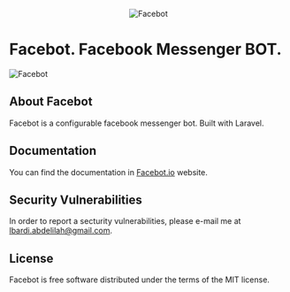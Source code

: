 <p align="center"><img src="http://i.imgur.com/JKtJeqT.png" alt="Facebot"/></p>

# Facebot. Facebook Messenger BOT.

<img src="http://i.giphy.com/l3q2N1J25TiSSEAW4.gif" alt="Facebot"/>

## About Facebot

Facebot is a configurable facebook messenger bot. Built with Laravel.

## Documentation

You can find the documentation in [Facebot.io](https://www.facebot.io) website.

## Security Vulnerabilities

In order to report a secturity vulnerabilities, please e-mail me at lbardi.abdelilah@gmail.com.

## License

Facebot is free software distributed under the terms of the MIT license.
